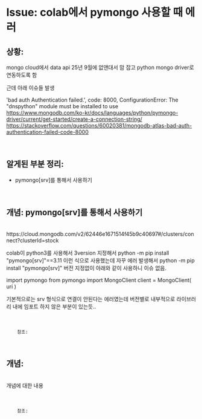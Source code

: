 <!--
author: Dailyscat
purpose: issue arrange
rules:
 (1) 헤더와 문단사이
    <br/>
    <br/>
 (2) 코드가 작성되는 부분은 >로 정리
 (3) 참조는 해당 내용 바로 아래
    <br/>
    <br/>
 (4) 명령어는 bold
 (5) 방안은 ## 안의 과정은 ###
-->

# Issue: colab에서 pymongo 사용할 때 에러

## 상황:

mongo cloud에서 data api 25년 9월에 없앤대서 맘 잡고 python mongo driver로 연동하도록 함

근데 아래 이슈들 발생

'bad auth Authentication failed.', code: 8000,
ConfigurationError: The "dnspython" module must be installed to use
https://www.mongodb.com/ko-kr/docs/languages/python/pymongo-driver/current/get-started/create-a-connection-string/
https://stackoverflow.com/questions/60020381/mongodb-atlas-bad-auth-authentication-failed-code-8000

<br/>

## 알게된 부분 정리:

- pymongo[srv]를 통해서 사용하기

<br/>

## 개념: pymongo[srv]를 통해서 사용하기

<br/>
 https://cloud.mongodb.com/v2/62446e1671514f45b9c40697#/clusters/connect?clusterId=stock

colab이 python3를 사용해서 3version 지정해서
python -m pip install "pymongo[srv]"==3.11
이런 식으로 사용했는데 자꾸 에러 발생해서
python -m pip install "pymongo[srv]"
버전 지정없이 아래와 같이 사용하니 이슈 없음.

import pymongo
from pymongo import MongoClient
client = MongoClient( uri )

기본적으로는 srv 형식으로 연결이 안된다는 에러였는데
버전별로 내부적으로 라이브러리 내에 임포트 하지 않은 부분이 있는듯..
<br/>
<br/>
<br/>

        참조:

<br/>

## 개념:

<br/>
  개념에 대한 내용
<br/>
<br/>
<br/>

        참조:

<br/>
